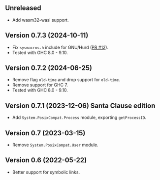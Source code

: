 ## Unreleased

 - Add wasm32-wasi support.

## Version 0.7.3 (2024-10-11)

- Fix `sysmacros.h` include for GNU/Hurd
  ([PR #12](https://github.com/haskell-pkg-janitors/unix-compat/pull/12)).
- Tested with GHC 8.0 - 9.10.

## Version 0.7.2 (2024-06-25)

- Remove flag `old-time` and drop support for `old-time`.
- Remove support for GHC 7.
- Tested with GHC 8.0 - 9.10.

## Version 0.7.1 (2023-12-06) Santa Clause edition

- Add `System.PosixCompat.Process` module, exporting `getProcessID`.

## Version 0.7 (2023-03-15)

- Remove `System.PosixCompat.User` module.

## Version 0.6 (2022-05-22)

- Better support for symbolic links.
